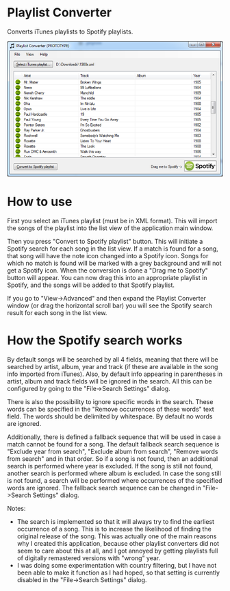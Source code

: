 # Playlist Converter
Converts iTunes playlists to Spotify playlists.

![alt text](https://github.com/pihalve/playlist-converter/blob/master/screenshot.png "Screenshot of main application window")

# How to use

First you select an iTunes playlist (must be in XML format). This will import the songs of the playlist into the list view of the application main window.

Then you press "Convert to Spotify playlist" button. This will initiate a Spotify search for each song in the list view. If a match is found for a song, that song will have the note icon changed into a Spotify icon. Songs for which no match is found will be marked with a grey background and will not get a Spotify icon. When the conversion is done a "Drag me to Spotify" button will appear. You can now drag this into an appropriate playlist in Spotify, and the songs will be added to that Spotify playlist.

If you go to "View->Advanced" and then expand the Playlist Converter window (or drag the horizontal scroll bar) you will see the Spotify search result for each song in the list view.

# How the Spotify search works

By default songs will be searched by all 4 fields, meaning that there will be searched by artist, album, year and track (if these are available in the song info imported from iTunes). Also, by default info appearing in parentheses in artist, album and track  fields will be ignored in the search. All this can be configured by going to the "File->Search Settings" dialog.

There is also the possibility to ignore specific words in the search. These words can be specified in the "Remove occurrences of these words" text field. The words should be delimited by whitespace. By default no words are ignored.

Additionally, there is defined a fallback sequence that will be used in case a match cannot be found for a song. The default fallback search sequence is "Exclude year from search", "Exclude album from search", "Remove words from search" and in that order. So if a song is not found, then an additional search is performed where year is excluded. If the song is still not found, another search is performed where album is excluded. In case the song still is not found, a search will be performed where occurrences of the specified words are ignored. The fallback search sequence can be changed in "File->Search Settings" dialog.

Notes:

- The search is implemented so that it will always try to find the earliest occurrence of a song. This is to increase the likelihood of finding the original release of the song. This was actually one of the main reasons why I created this application, because other playlist converters did not seem to care about this at all, and I got annoyed by getting playlists full of digitally remastered versions with "wrong" year.
- I was doing some experimentation with country filtering, but I have not been able to make it function as I had hoped, so that setting is currently disabled in the "File->Search Settings" dialog.

